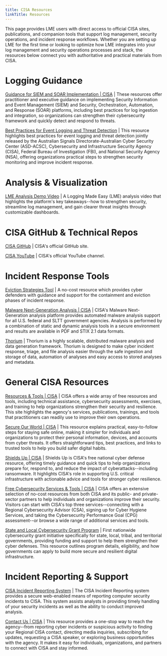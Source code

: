 ```yaml
---
title: CISA Resources
linkTitle: Resources
---
```

This page provides LME users with direct access to official CISA sites, publications, and companion tools that support log management, security operations, and incident response workflows. Whether you are setting up LME for the first time or looking to optimize how LME integrates into your log management and security operations processes and stack, the resources below connect you with authoritative and practical materials from CISA.​

# Logging Guidance

[Guidance for SIEM and SOAR Implementation | CISA](https://www.cisa.gov/resources-tools/resources/guidance-siem-and-soar-implementation) | These resources offer practitioner and executive guidance on implementing Security Information and Event Management (SIEM) and Security, Orchestration, Automation, and Response (SOAR) platforms, including best practices for log ingestion and integration, so organizations can strengthen their cybersecurity framework and quickly detect and respond to threats.

[Best Practices for Event Logging and Threat Detection](https://www.cisa.gov/news-events/alerts/2024/08/21/asds-acsc-cisa-fbi-and-nsa-support-international-partners-release-best-practices-event-logging-and) | This resource highlights best practices for event logging and threat detection jointly released by the Australian Signals Directorate-Australian Cyber Security Center (ASD-ACSC), Cybersecurity and Infrastructure Security Agency (CISA), Federal Bureau of Investigation (FBI), and National Security Agency (NSA), offering organizations practical steps to strengthen security monitoring and improve incident response. 

# Analysis & Visualization

[LME Analysis Demo Video](https://www.youtube.com/watch?v=AZFV6ZOLg7s) | A Logging Made Easy (LME) analysis video that highlights the platform's key takeaways--how to strengthen security, streamline log management, and gain clearer threat insights through customizable dashboards.

# CISA GitHub & Technical Repos​

[CISA GitHub](https://github.com/cisagov) | ​CISA's official GitHub site. 

[CISA YouTube​](https://www.youtube.com/@CISAgov) | CISA's official YouTube channel.

# Incident Response Tools 
[Eviction Strategies Tool](https://www.cisa.gov/eviction-strategies-tool) | A no-cost resource which provides cyber defenders with guidance and support for the containment and eviction phases of incident response. 

[Malware Next-Generation Analysis | CISA](https://www.cisa.gov/resources-tools/services/malware-next-generation-analysis) | CISA's Malware Next-Generation analysis platform provides automated malware analysis support for all U.S. federal and SLTT government agencies. Analysis is performed by a combination of static and dynamic analysis tools in a secure environment and results are available in PDF and STIX 2.1 data formats. 

[Thorium](https://cisagov.github.io/thorium/) | Thorium is a highly scalable, distributed malware analysis and data generation framework. Thorium is designed to make cyber incident response, triage, and file analysis easier through the safe ingestion and storage of data, automation of analyses and easy access to stored analyses and metadata.

# General CISA Resources​

[Resources & Tools | CISA](https://www.cisa.gov/resources-tools) | CISA offers a wide array of free resources and tools, including technical assistance, cybersecurity assessments, exercises, and training to help organizations strengthen their security and resilience. This site highlights the agency's services, publications, trainings, and tools that practitioners can readily use to improve their own operations.

[Secure Our World | CISA](https://www.cisa.gov/secure-our-world) | This resource explains practical, easy-to-follow steps for staying safe online, making it simpler for individuals and organizations to protect their personal information, devices, and accounts from cyber threats. It offers straightforward tips, best practices, and links to trusted tools to help you build safer digital habits.

[Shields Up | CISA](https://www.cisa.gov/shields-up) | Shields Up is CISA's free national cyber defense resource, offering timely guidance and quick tips to help organizations prepare for, respond to, and reduce the impact of cyberattacks--including ransomware. It highlights CISA's role in supporting U.S. critical infrastructure with actionable advice and tools for stronger cyber resilience.

[Free Cybersecurity Services & Tools | CISA](https://www.cisa.gov/resources-tools/resources/free-cybersecurity-services-and-tools) | CISA offers an extensive selection of no-cost resources from both CISA and its public- and private-sector partners to help individuals and organizations improve their security. Visitors can start with CISA's top three services--connecting with a Regional Cybersecurity Advisor (CSA), signing up for Cyber Hygiene Services, and taking the Cybersecurity Performance Goal (CPG) assessment--or browse a wide range of additional services and tools.

[State and Local Cybersecurity Grant Program](https://www.cisa.gov/cybergrants/slcgp) | First nationwide cybersecurity grant initiative specifically for state, local, tribal, and territorial governments, providing funding and support to help them strengthen their cyber defenses. This resource outlines program details, eligibility, and how governments can apply to build more secure and resilient digital infrastructure.

# Incident Reporting & Support

[CISA Incident Reporting System](https://myservices.cisa.gov/irf) | The CISA Incident Reporting system provides a secure web-enabled means of reporting computer security incidents to CISA. This system assists analysts in providing timely handling of your security incidents as well as the ability to conduct improved analysis. 

[Contact Us | CISA](https://www.cisa.gov/about/contact-us) | This resource provides a one-stop way to reach the agency--from reporting cyber incidents or suspicious activity to finding your Regional CISA contact, directing media inquiries, subscribing for updates, requesting a CISA speaker, or exploring business opportunities with the agency. It makes it easy for individuals, organizations, and partners to connect with CISA and stay informed.
